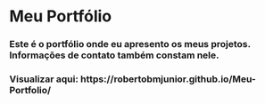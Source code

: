 <h1>Meu Portfólio</h1>
<h3>Este é o portfólio onde eu apresento os meus projetos. Informações de contato também constam nele.</h3>
<h3>Visualizar aqui: https://robertobmjunior.github.io/Meu-Portfolio/</h3>

